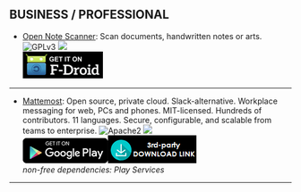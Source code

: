 <!--
    Copyright (C)  2017 PRIMOKORN.
    Permission is granted to copy, distribute and/or modify this document
    under the terms of the GNU Free Documentation License, Version 1.3
    or any later version published by the Free Software Foundation;
    with no Invariant Sections, no Front-Cover Texts, and no Back-Cover Texts.
    A copy of the license is included in the section entitled "GNU
    Free Documentation License".
-->
## BUSINESS / PROFESSIONAL

* [Open Note Scanner](https://f-droid.org/repository/browse/?fdid=com.todobom.opennotescanner): Scan documents, handwritten notes or arts.
![GPLv3](https://img.shields.io/badge/License-GPLv3-brightgreen.svg?style=flat-square)
[![](https://img.shields.io/badge/Source-Github-lightgrey.svg?style=flat-square)](https://github.com/ctodobom/OpenNoteScanner)  
[![](Pictures/F-Droid.png)](https://f-droid.org/repository/browse/?fdid=com.todobom.opennotescanner)

***

* [Mattemost](https://about.mattermost.com/): Open source, private cloud. Slack-alternative. Workplace messaging for web, PCs and phones. MIT-licensed. Hundreds of contributors. 11 languages. Secure, configurable, and scalable from teams to enterprise.
![Apache2](https://img.shields.io/badge/License-Apache%202.0-yellowgreen.svg?style=flat-square)
[![](https://img.shields.io/badge/Source-Github-lightgrey.svg?style=flat-square)](https://github.com/mattermost/android)  
[![](Pictures/Google_Play.png)](https://play.google.com/store/apps/details?id=com.mattermost.mattermost)[![](Pictures/3rd-party.png)](https://github.com/mattermost/android/releases)  
_non-free dependencies: Play Services_

***